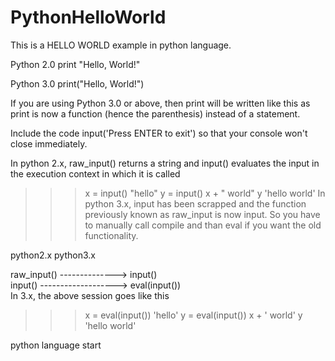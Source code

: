 PythonHelloWorld
================
This is a HELLO WORLD example in python language.

Python 2.0 print "Hello, World!"

Python 3.0 print("Hello, World!")

If you are using Python 3.0 or above, then print will be written like this as print is now a function (hence the parenthesis) instead of a statement.

Include the code
input('Press ENTER to exit')
so that your console won't close immediately.

In python 2.x, raw_input() returns a string and input() evaluates the input in the execution context in which it is called

>>> x = input()
"hello"
>>> y = input()
x + " world"
>>> y
'hello world'
In python 3.x, input has been scrapped and the function previously known as raw_input is now input. So you have to manually call compile and than eval if you want the old functionality.

python2.x                    python3.x

raw_input()   --------------> input()               
input()  -------------------> eval(input())     
In 3.x, the above session goes like this

>>> x = eval(input())
'hello'
>>> y = eval(input())
x + ' world'
>>> y
'hello world'
>>> 

python language start
